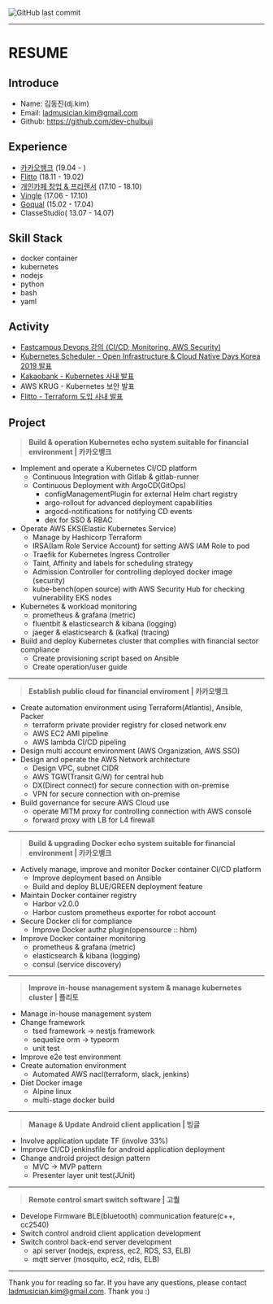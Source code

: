 ![GitHub last commit](https://img.shields.io/github/last-commit/dev-chulbuji/resume.svg)

---

# RESUME

## Introduce
- Name: 김동진(dj.kim)
- Email: ladmusician.kim@gmail.com
- Github: https://github.com/dev-chulbuji

## Experience
- [카카오뱅크](https://www.kakaobank.com/) (19.04 - )
- [Flitto](https://www.flitto.com/) (18.11 - 19.02)
- [개인카페 창업 & 프리랜서](https://www.instagram.com/__zipdri/) (17.10 - 18.10)
- [Vingle](https://vingle.com) (17.06 - 17.10)
- [Goqual](https://www.goqual.com/) (15.02 - 17.04)
- ClasseStudio( 13.07 - 14.07)

## Skill Stack
- docker container
- kubernetes
- nodejs
- python
- bash
- yaml

## Activity
- [Fastcampus Devops 강의 (CI/CD, Monitoring, AWS Security)](https://fastcampus.co.kr/dev_online_awsdevops)
- [Kubernetes Scheduler - Open Infrastructure & Cloud Native Days Korea 2019 발표](https://drive.google.com/file/d/1bqkUrXOEUvNZxf0iXghlPZ5DSJhRZ85t/view?usp=sharing)
- [Kakaobank - Kubernetes 사내 발표](https://docs.google.com/presentation/d/1kOCsAngKGZpHvFVeS227cXsfFfPVlNWdtjaq5S1NDsg/edit#slide=id.g51229b7dc5_2_967)
- AWS KRUG - Kubernetes 보안 발표
- [Flitto - Terraform 도입 사내 발표](https://docs.google.com/presentation/d/1VZvGsXjXc2EcJL6P_j0jUiUqF55HLvLwGNzLG00DIOw/edit?usp=sharing)

## Project
>**Build & operation Kubernetes echo system suitable for financial environment | 카카오뱅크**
- Implement and operate a Kubernetes CI/CD platform
  - Continuous Integration with Gitlab & gitlab-runner
  - Continuous Deployment with ArgoCD(GitOps)
	- configManagementPlugin for external Helm chart registry
    - argo-rollout for advanced deployment capabilities
	- argocd-notifications for notifying CD events
	- dex for SSO & RBAC
- Operate AWS EKS(Elastic Kubernetes Service)
  - Manage by Hashicorp Terraform
  - IRSA(Iam Role Service Account) for setting AWS IAM Role to pod
  - Traefik for Kubernetes Ingress Controller
  - Taint, Affinity and labels for scheduling strategy
  - Admission Controller for controlling deployed docker image (security)
  - kube-bench(open source) with AWS Security Hub for checking vulnerability EKS nodes
- Kubernetes & workload monitoring
  - prometheus & grafana (metric)
  - fluentbit & elasticsearch & kibana (logging)
  - jaeger & elasticsearch & (kafka) (tracing)
- Build and deploy Kubernetes cluster that complies with financial sector compliance
  - Create provisioning script based on Ansible
  - Create operation/user guide

---

>**Establish public cloud for financial enviroment | 카카오뱅크**
- Create automation environment using Terraform(Atlantis), Ansible, Packer
  - terraform private provider registry for closed network env
  - AWS EC2 AMI pipeline
  - AWS lambda CI/CD pipeling
- Design multi account environment (AWS Organization, AWS SSO)
- Design and operate the AWS Network architecture
  - Design VPC, subnet CIDR
  - AWS TGW(Transit G/W) for central hub 
  - DX(Direct connect) for secure connection with on-premise
  - VPN for secure connection with on-premise
- Build governance for secure AWS Cloud use
  - operate MITM proxy for controlling connection with AWS console
  - forward proxy with LB for L4 firewall

---

>**Build & upgrading Docker echo system suitable for financial environment | 카카오뱅크**
- Actively manage, improve and monitor Docker container CI/CD platform
  - Improve deployment based on Ansible
  - Build and deploy BLUE/GREEN deployment feature
- Maintain Docker container registry
  - Harbor v2.0.0
  - Harbor custom prometheus exporter for robot account
- Secure Docker cli for compliance
  - Improve Docker authz plugin(opensource :: hbm)
- Improve Docker container monitoring
  - prometheus & grafana (metric)
  - elasticsearch & kibana (logging)
  - consul (service discovery)
  
---

>**Improve in-house management system & manage kubernetes cluster | 플리토**
- Manage in-house management system
- Change framework
  - tsed framework -> nestjs framework
  - sequelize orm -> typeorm
  - unit test
- Improve e2e test environment
- Create automation environment
  - Automated AWS nacl(terraform, slack, jenkins)
- Diet Docker image
  - Alpine linux
  - multi-stage docker build

---

>**Manage & Update Android client application | 빙글**
- Involve application update TF (involve 33%)
- Improve CI/CD jenkinsfile for android application deployment
- Change android project design pattern
  - MVC -> MVP pattern
  - Presenter layer unit test(JUnit)

---

>**Remote control smart switch software | 고퀄**
- Develope Firmware BLE(bluetooth) communication feature(c++, cc2540)
- Switch control android client application development
- Switch control back-end server development
  - api server (nodejs, express, ec2, RDS, S3, ELB)
  - mqtt server (mosquito, ec2, rdis, ELB)

---

Thank you for reading so far. If you have any questions, please contact ladmusician.kim@gmail.com.
Thank you :)

